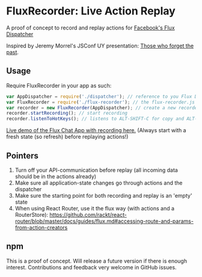 # FluxRecorder: Live Action Replay
A proof of concept to record and replay actions for [Facebook's Flux Dispatcher](https://github.com/facebook/flux)

Inspired by Jeremy Morrel's JSConf UY presentation: [Those who forget the past](https://speakerdeck.com/jmorrell/jsconf-uy-flux-those-who-forget-the-past-dot-dot-dot-1).

## Usage
Require FluxRecorder in your app as such:

``` javascript
var AppDispatcher = require('./dispatcher'); // reference to you Flux Dispatcher instance
var FluxRecorder = require('./flux-recorder'); // the flux-recorder.js from this project
var recorder = new FluxRecorder(AppDispatcher); // create a new recorder
recorder.startRecording(); // start recording
recorder.listenToHotKeys(); // listens to ALT-SHIFT-C for copy and ALT-SHIFT-P for playback
```

<a href="http://nextminds.github.io/flux-recorder/flux-chat/">Live demo of the Flux Chat App with recording here.</a> (Always start with a fresh state (so refresh) before replaying actions!)

## Pointers

1. Turn off your API-communication before replay (all incoming data should be in the actions already)
2. Make sure all application-state changes go through actions and the dispatcher
3. Make sure the starting point for both recording and replay is an 'empty' state
3. When using React Router, use it the flux way (with actions and a RouterStore): https://github.com/rackt/react-router/blob/master/docs/guides/flux.md#accessing-route-and-params-from-action-creators

## npm
This is a proof of concept. Will release a future version if there is enough interest. Contributions and feedback very
welcome in GitHub issues.